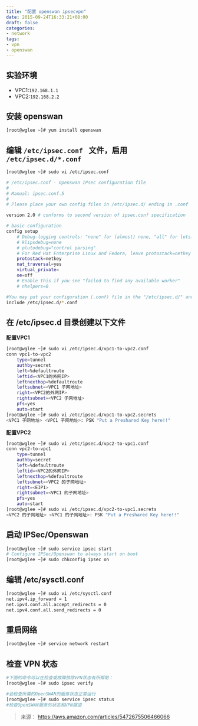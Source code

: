 ```yaml
---
title: "配置 openswan ipsecvpn"
date: 2015-09-24T16:33:21+08:00
draft: false
categories: 
- network
tags:
- vpn
- openswan
---
```


## 实验环境

- VPC1:`192.168.1.1`
- VPC2:`192.168.2.2`

## 安装 openswan

```bash
[root@wglee ~]# yum install openswan
```

## 编辑 `/etc/ipsec.conf ` 文件，启用 `/etc/ipsec.d/*.conf`

```bash
[root@wglee ~]# sudo vi /etc/ipsec.conf

# /etc/ipsec.conf - Openswan IPsec configuration file
#
# Manual: ipsec.conf.5
#
# Please place your own config files in /etc/ipsec.d/ ending in .conf

version 2.0 # conforms to second version of ipsec.conf specification

# basic configuration
config setup
    # Debug-logging controls: "none" for (almost) none, "all" for lots.
    # klipsdebug=none
    # plutodebug="control parsing"
    # For Red Hat Enterprise Linux and Fedora, leave protostack=netkey
    protostack=netkey
    nat_traversal=yes
    virtual_private=
    oe=off
    # Enable this if you see "failed to find any available worker"
    # nhelpers=0

#You may put your configuration (.conf) file in the "/etc/ipsec.d/" and uncomment this.
include /etc/ipsec.d/*.conf
```

## 在 /etc/ipsec.d 目录创建以下文件

**配置VPC1**

```bash
[root@wglee ~]# sudo vi /etc/ipsec.d/vpc1-to-vpc2.conf
conn vpc1-to-vpc2
    type=tunnel
    authby=secret
    left=%defaultroute
    leftid=<VPC1的外网IP>
    leftnexthop=%defaultroute
    leftsubnet=<VPC1 子网地址>
    right=<VPC2的外网IP>
    rightsubnet=<VPC2 子网地址>
    pfs=yes
    auto=start
[root@wglee ~]# sudo vi /etc/ipsec.d/vpc1-to-vpc2.secrets
<VPC1 子网地址> <VPC1 子网地址>: PSK "Put a Preshared Key here!!"
```

**配置VPC2**

```bash
[root@wglee ~]# sudo vi /etc/ipsec.d/vpc2-to-vpc1.conf
conn vpc2-to-vpc1
    type=tunnel
    authby=secret
    left=%defaultroute
    leftid=<VPC2的外网IP>
    leftnexthop=%defaultroute
    leftsubnet=<VPC2 的子网地址>
    right=<EIP1>
    rightsubnet=<VPC1 的子网地址>
    pfs=yes
    auto=start
[root@wglee ~]# sudo vi /etc/ipsec.d/vpc2-to-vpc1.secrets
<VPC2 的子网地址> <VPC1 的子网地址>: PSK "Put a Preshared Key here!!"
```

## 启动 IPSec/Openswan

```bash
[root@wglee ~]# sudo service ipsec start
# Configure IPSec/Openswan to always start on boot
[root@wglee ~]# sudo chkconfig ipsec on
```

## 编辑 /etc/sysctl.conf

```bash
[root@wglee ~]# sudo vi /etc/sysctl.conf
net.ipv4.ip_forward = 1
net.ipv4.conf.all.accept_redirects = 0
net.ipv4.conf.all.send_redirects = 0
```

## 重启网络

```bash
[root@wglee ~]# service network restart
```

## 检查 VPN 状态

```bash
#下面的命令可以在检查或故障排除VPN状态有所帮助：
[root@wglee ~]# sudo ipsec verify

#会检查所需的OpenSWAN的服务状态正常运行
[root@wglee ~]# sudo service ipsec status
#检查OpenSWAN服务的状态和VPN隧道
```

> 来源： <https://aws.amazon.com/articles/5472675506466066>